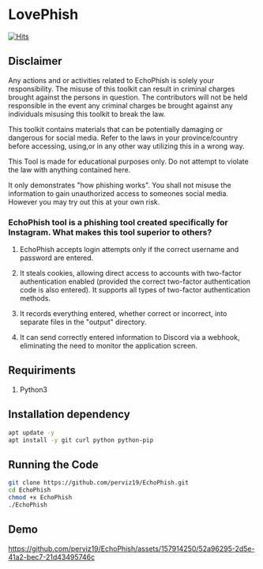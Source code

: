 # LovePhish

[![Hits](https://hits.seeyoufarm.com/api/count/incr/badge.svg?url=https%3A%2F%2Fgithub.com%2Fperviz19%2FEchoPhish&count_bg=%2379C83D&title_bg=%23555555&icon=github.svg&icon_color=%2319A9DD&title=hits&edge_flat=false)](https://hits.seeyoufarm.com)

##             Disclaimer

Any actions and or activities related to EchoPhish is solely your responsibility. The misuse of this toolkit can result in criminal charges brought against the persons in question. The contributors will not be held responsible in the event any criminal charges be brought against any individuals misusing this toolkit to break the law.

This toolkit contains materials that can be potentially damaging or dangerous for social media. Refer to the laws in your province/country before accessing, using,or in any other way utilizing this in a wrong way.

This Tool is made for educational purposes only. Do not attempt to violate the law with anything contained here.

It only demonstrates "how phishing works". You shall not misuse the information to gain unauthorized access to someones social media. However you may try out this at your own risk.


### EchoPhish tool is a phishing tool created specifically for Instagram. What makes this tool superior to others?

1) EchoPhish accepts login attempts only if the correct username and password are entered.
   
2) It steals cookies, allowing direct access to accounts with two-factor authentication enabled (provided the correct two-factor authentication code is also entered). It supports all types of two-factor authentication methods.
  
3) It records everything entered, whether correct or incorrect, into separate files in the "output" directory.
   
4) It can send correctly entered information to Discord via a webhook, eliminating the need to monitor the application screen.


## Requiriments
1. Python3
   
## Installation dependency
```bash
apt update -y
apt install -y git curl python python-pip 
```
## Running the Code
```bash
git clone https://github.com/perviz19/EchoPhish.git
cd EchoPhish
chmod +x EchoPhish
./EchoPhish
```
## Demo

https://github.com/perviz19/EchoPhish/assets/157914250/52a96295-2d5e-41a2-bec7-21d43495746c




